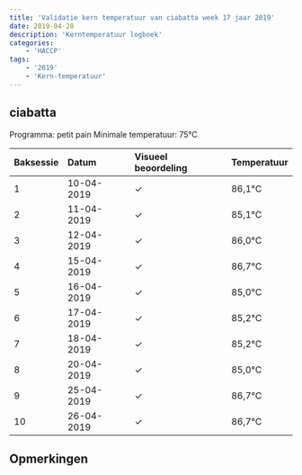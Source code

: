 ```yaml
---
title: 'Validatie kern temperatuur van ciabatta week 17 jaar 2019'
date: 2019-04-28
description: 'Kerntemperatuur logboek'
categories:
    - 'HACCP'
tags:
    - '2019'
    - 'Kern-temperatuur'
---
```


## ciabatta

Programma: petit pain
Minimale temperatuur: 75°C

| Baksessie | Datum | Visueel beoordeling | Temperatuur |
|:---|:---|:---|:---|
| 1 | 10-04-2019 | &check; | 86,1°C |
| 2 | 11-04-2019 | &check; | 85,1°C |
| 3 | 12-04-2019 | &check; | 86,0°C |
| 4 | 15-04-2019 | &check; | 86,7°C |
| 5 | 16-04-2019 | &check; | 85,0°C |
| 6 | 17-04-2019 | &check; | 85,2°C |
| 7 | 18-04-2019 | &check; | 85,2°C |
| 8 | 20-04-2019 | &check; | 85,0°C |
| 9 | 25-04-2019 | &check; | 86,7°C |
| 10 | 26-04-2019 | &check; | 86,7°C |

## Opmerkingen


